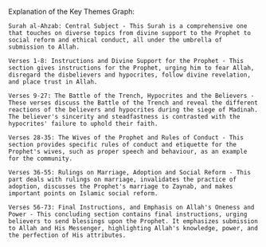Explanation of the Key Themes Graph:

    Surah al-Ahzab: Central Subject - This Surah is a comprehensive one that touches on diverse topics from divine support to the Prophet to social reform and ethical conduct, all under the umbrella of submission to Allah.

    Verses 1-8: Instructions and Divine Support for the Prophet - This section gives instructions for the Prophet, urging him to fear Allah, disregard the disbelievers and hypocrites, follow divine revelation, and place trust in Allah.

    Verses 9-27: The Battle of the Trench, Hypocrites and the Believers - These verses discuss the Battle of the Trench and reveal the different reactions of the believers and hypocrites during the siege of Madinah. The believer's sincerity and steadfastness is contrasted with the hypocrites' failure to uphold their faith.

    Verses 28-35: The Wives of the Prophet and Rules of Conduct - This section provides specific rules of conduct and etiquette for the Prophet's wives, such as proper speech and behaviour, as an example for the community.

    Verses 36-55: Rulings on Marriage, Adoption and Social Reform - This part deals with rulings on marriage, invalidates the practice of adoption, discusses the Prophet's marriage to Zaynab, and makes important points on Islamic social reform.

    Verses 56-73: Final Instructions, and Emphasis on Allah's Oneness and Power - This concluding section contains final instructions, urging believers to send blessings upon the Prophet. It emphasizes submission to Allah and His Messenger, highlighting Allah's knowledge, power, and the perfection of His attributes.